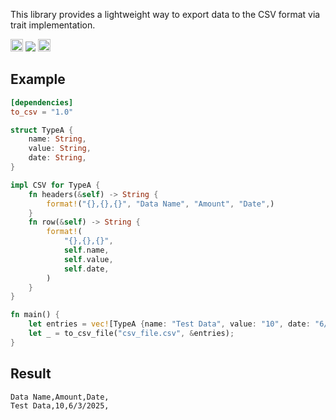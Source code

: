 This library provides a lightweight way to export data to the CSV format via trait implementation.

[<img alt="crates.io" src="https://img.shields.io/crates/v/to_csv.svg?style=for-the-badge&color=fc8d62&logo=rust" height="20">](https://crates.io/crates/to_csv)
![](https://img.shields.io/crates/d/to_csv)
[<img alt="docs.rs" src="https://img.shields.io/badge/docs.rs-to_csv-66c2a5?style=for-the-badge&labelColor=555555&logo=docs.rs" height="20">](https://docs.rs/to_csv)

## Example

```toml
[dependencies]
to_csv = "1.0"
```

```rust
struct TypeA {
    name: String,
    value: String,
    date: String,
}

impl CSV for TypeA {
    fn headers(&self) -> String {
        format!("{},{},{}", "Data Name", "Amount", "Date",)
    }
    fn row(&self) -> String {
        format!(
            "{},{},{}",
            self.name,
            self.value,
            self.date,
        )
    }
}

fn main() {
    let entries = vec![TypeA {name: "Test Data", value: "10", date: "6/3/2025"}]
    let _ = to_csv_file("csv_file.csv", &entries);
}
```

## Result

```csv
Data Name,Amount,Date,
Test Data,10,6/3/2025,
```
